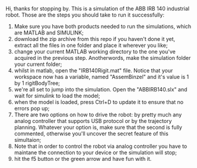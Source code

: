 Hi, thanks for stopping by. This is a simulation of the ABB IRB 140 industrial robot.
Those are the steps you should take to run it successfully:
1. Make sure you have both products needed to run the simulations, which are MATLAB and SIMULINK;
2. download the zip archive from this repo if you haven't done it yet, extract all the files in one folder and place it wherever you like;
3. change your current MATLAB working directory to the one you've acquired in the previous step. Anotherwords, make the simulation folder your current folder;
4. whilst in matlab, open the "IRB140Rigit.mat" file. Notice that your workspace now has a variable, named "AssemBinzel" and it's value is 1 by 1 rigitBodyTree;
5. we're all set to jump into the simulation. Open the "ABBIRB140.slx" and wait for simulink to load the model;
6. when the model is loaded, press Ctrl+D to update it to ensure that no errors pop up;
7. There are two options on how to drive the robot: by pretty much any analog controller that supports USB protocol or by the trajectory planning. Whatever your option is, make sure that the second is fully commented, otherwise you'll uncover the secret feature of this simultaion;
8. Note that in order to control the robot via analog controller you have to maintane the connection to your device or the simulation will stop;
9. hit the f5 button or the green arrow and have fun with it.
